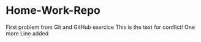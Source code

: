 # Home-Work-Repo
First problem from Git and GitHub exercice
This is the text for conflict!
One more Line added
